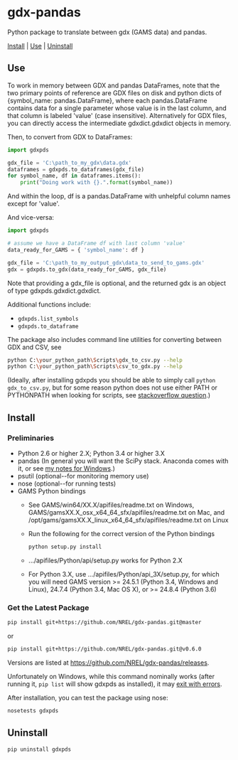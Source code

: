 gdx-pandas
==========

Python package to translate between gdx (GAMS data) and pandas. 

[Install](#install) | [Use](#use) | [Uninstall](#uninstall)

## Use

To work in memory between GDX and pandas DataFrames, note that the two primary points 
of reference are GDX files on disk and python dicts of {symbol_name: pandas.DataFrame}, 
where each pandas.DataFrame contains data for a single parameter whose value is in
the last column, and that column is labeled 'value' (case insensitive). Alternatively 
for GDX files, you can directly access the intermediate gdxdict.gdxdict objects in memory.

Then, to convert from GDX to DataFrames:

```python
import gdxpds

gdx_file = 'C:\path_to_my_gdx\data.gdx'
dataframes = gdxpds.to_dataframes(gdx_file)
for symbol_name, df in dataframes.items():
    print("Doing work with {}.".format(symbol_name))
```

And within the loop, df is a pandas.DataFrame with unhelpful column names except 
for 'value'.

And vice-versa:

```python
import gdxpds

# assume we have a DataFrame df with last column 'value'
data_ready_for_GAMS = { 'symbol_name': df }

gdx_file = 'C:\path_to_my_output_gdx\data_to_send_to_gams.gdx'
gdx = gdxpds.to_gdx(data_ready_for_GAMS, gdx_file)
```

Note that providing a gdx_file is optional, and the returned gdx is an object of type gdxpds.gdxdict.gdxdict.

Additional functions include:

- `gdxpds.list_symbols`
- `gdxpds.to_dataframe`

The package also includes command line utilities for converting between GDX and CSV, see

```bash
python C:\your_python_path\Scripts\gdx_to_csv.py --help
python C:\your_python_path\Scripts\csv_to_gdx.py --help
```

(Ideally, after installing gdxpds you should be able to simply call `python gdx_to_csv.py`, but for some reason python does not use either PATH or PYTHONPATH when looking for scripts, see [stackoverflow question](http://stackoverflow.com/q/26497032/1470262).)

## Install

### Preliminaries

- Python 2.6 or higher 2.X; Python 3.4 or higher 3.X
- pandas (In general you will want the SciPy stack. Anaconda comes with it, or see [my notes for Windows](http://elainethale.wordpress.com/programming-notes/python-environment-set-up/).)
- psutil (optional--for monitoring memory use)
- nose (optional--for running tests)
- GAMS Python bindings
    - See GAMS/win64/XX.X/apifiles/readme.txt on Windows, GAMS/gamsXX.X_osx_x64_64_sfx/apifiles/readme.txt on Mac, and /opt/gams/gamsXX.X_linux_x64_64_sfx/apifiles/readme.txt on Linux
    - Run the following for the correct version of the Python bindings
        
        ```bash
        python setup.py install
        ```

    - .../apifiles/Python/api/setup.py works for Python 2.X
    - For Python 3.X, use .../apifiles/Python/api_3X/setup.py, for
      which you will need GAMS version >= 24.5.1 (Python 3.4, Windows and Linux),
      24.7.4 (Python 3.4, Mac OS X), or >= 24.8.4 (Python 3.6)

### Get the Latest Package

```bash
pip install git+https://github.com/NREL/gdx-pandas.git@master
```

or 

```bash
pip install git+https://github.com/NREL/gdx-pandas.git@v0.6.0
```

Versions are listed at https://github.com/NREL/gdx-pandas/releases.

Unfortunately on Windows, while this command nominally works (after running it, `pip list` will show gdxpds as installed), it may [exit with errors](http://stackoverflow.com/q/23938896/1470262).

After installation, you can test the package using nose:

```bash
nosetests gdxpds
```

## Uninstall

```
pip uninstall gdxpds
```
